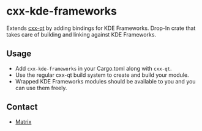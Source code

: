 # cxx-kde-frameworks

Extends [cxx-qt](https://github.com/KDAB/cxx-qt) by adding bindings for KDE Frameworks.
Drop-In crate that takes care of building and linking against KDE Frameworks.

## Usage
 - Add `cxx-kde-frameworks` in your Cargo.toml along with `cxx-qt`.
 - Use the regular cxx-qt build system to create and build your module.
 - Wrapped KDE Frameworks modules should be available to you and you can use them freely.

## Contact

* [Matrix](https://go.kde.org/matrix/#/#kde-rust:kde.org)
